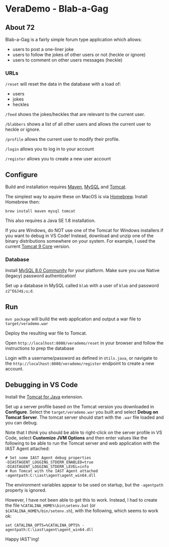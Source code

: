 # VeraDemo - Blab-a-Gag

## About 72

Blab-a-Gag is a fairly simple forum type application which allows:
 - users to post a one-liner joke
 - users to follow the jokes of other users or not (heckle or ignore)
 - users to comment on other users messages (heckle)
 
### URLs

`/reset` will reset the data in the database with a load of:
 - users
 - jokes
 - heckles
  
`/feed` shows the jokes/heckles that are relevant to the current user.

`/blabbers` shows a list of all other users and allows the current user to heckle or ignore.

`/profile` allows the current user to modify their profile.

`/login` allows you to log in to your account

`/register` allows you to create a new user account
   
## Configure

Build and installation requires [Maven](https://maven.apache.org), [MySQL](https://www.mysql.com/) and [Tomcat](https://tomcat.apache.org/).

The simplest way to aquire these on MacOS is via [Homebrew](http://brew.sh/). Install Homebrew then:

    brew install maven mysql tomcat

This also requires a Java SE 1.8 installation.

If you are Windows, do NOT use one of the Tomcat for Windows installers if you want to debug in VS Code! Instead, download and unzip one of the binary distributions somewhere on your system. For example, I used the current [Tomcat 9 Core](https://apache.claz.org/tomcat/tomcat-9/v9.0.40/bin/apache-tomcat-9.0.40.zip) version.


### Database

Install [MySQL 8.0 Community](https://dev.mysql.com/downloads/) for your platform. Make sure you use Native (legacy) password authentication! 

Set up a database in MySQL called `blab` with a user of `blab` and password `z2^E6J4$;u;d`.
 
 
## Run

`mvn package` will build the web application and output a war file to `target/verademo.war`

Deploy the resulting war file to Tomcat.

Open `http://localhost:8080/verademo/reset` in your browser and follow the instructions to prep the database

Login with a username/password as defined in `Utils.java`, or navigate to the `http://localhost:8080/verademo/register` endpoint to create a new account.


## Debugging in VS Code

Install the [Tomcat for Java](https://marketplace.visualstudio.com/items?itemName=adashen.vscode-tomcat) extension. 

Set up a server profile based on the Tomcat version you downloaded in **Configure**. Select the `target/verademo.war` you built and select **Debug on Tomcat Server**. The tomcat server should start with the `.war` file loaded and you can debug.

Note that I *think* you should be able to right-click on the server profile in VS Code, select **Customize JVM Options** and then enter values like the following to be able to run the Tomcat server and web application with the IAST Agent attached:

```
# Set some IAST Agent debug properties
-DIASTAGENT_LOGGING_STDERR_ENABLED=true
-DIASTAGENT_LOGGING_STDERR_LEVEL=info
# Run Tomcat with the IAST Agent attached
-agentpath:C:\iast\agent\agent_win64.dll
```

The environment variables appear to be used on startup, but the `-agentpath` property is ignored.

However, I have not been able to get this to work. Instead, I had to create the file `%CATALINA_HOME%\bin\setenv.bat` (or `$CATALINA_HOME%/bin/setenv.sh`), with the following, which seems to work ok:

```
set CATALINA_OPTS=%CATALINA_OPTS% -agentpath:C:\iast\agent\agent_win64.dll
```

Happy IAST'ing!
